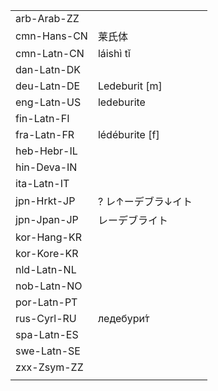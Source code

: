 | | | |
|-|-|-|
| arb-Arab-ZZ |  |  |
| cmn-Hans-CN | 莱氏体 |  |
| cmn-Latn-CN | láishì tǐ |  |
| dan-Latn-DK |  |  |
| deu-Latn-DE | Ledeburit [m] |  |
| eng-Latn-US | ledeburite |  |
| fin-Latn-FI |  |  |
| fra-Latn-FR | lédéburite [f] |  |
| heb-Hebr-IL |  |  |
| hin-Deva-IN |  |  |
| ita-Latn-IT |  |  |
| jpn-Hrkt-JP | ? レ↑ーデブラ↓イト |  |
| jpn-Jpan-JP | レーデブライト |  |
| kor-Hang-KR |  |  |
| kor-Kore-KR |  |  |
| nld-Latn-NL |  |  |
| nob-Latn-NO |  |  |
| por-Latn-PT |  |  |
| rus-Cyrl-RU | ледебури́т |  |
| spa-Latn-ES |  |  |
| swe-Latn-SE |  |  |
| zxx-Zsym-ZZ |  |  |
|  |  |  |

